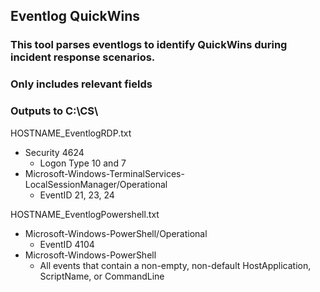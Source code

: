 ## Eventlog QuickWins
### This tool parses eventlogs to identify QuickWins during incident response scenarios.
### Only includes relevant fields
### Outputs to C:\CS\

HOSTNAME_EventlogRDP.txt
  * Security 4624
    * Logon Type 10 and 7
  * Microsoft-Windows-TerminalServices-LocalSessionManager/Operational
    * EventID 21, 23, 24

HOSTNAME_EventlogPowershell.txt
  * Microsoft-Windows-PowerShell/Operational 
    * EventID 4104
  * Microsoft-Windows-PowerShell
    * All events that contain a non-empty, non-default HostApplication, ScriptName, or CommandLine
